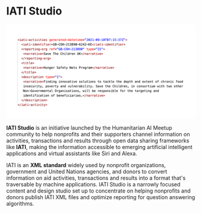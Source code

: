 # IATI Studio

![Iamage](https://github.com/Humanitarian-AI/IATIStudio/blob/main/sample_xml.png)

**IATI Studio** is an initiative launched by the Humanitarian AI Meetup community to help nonprofits and their supporters channel information on activities, transactions and results through open data sharing frameworks like **IATI**, making the information accessible to emerging artificial intelligent applications and virtual assistants like Siri and Alexa. 
 
IATI is an **XML standard** widely used by nonprofit organizations, government and United Nations agencies, and donors to convert information on aid activities, transactions and results into a format that's traversable by machine applications. IATI Studio is a narrowly focused content and design studio set up to concentrate on helping nonprofits and donors publish IATI XML files and optimize reporting for question answering algorithms. 
